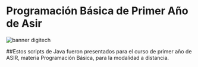 # Programación Básica de Primer Año de Asir
![banner digitech](https://digitechfp.com/wp-content/uploads/2024/09/HZN-03-SIN-CAJA-CIAN-RGB@2x-1024x426.png)

##Estos scripts de Java fueron presentados para el curso de primer año de ASIR, materia Programación Básica, para la modalidad a distancia.
